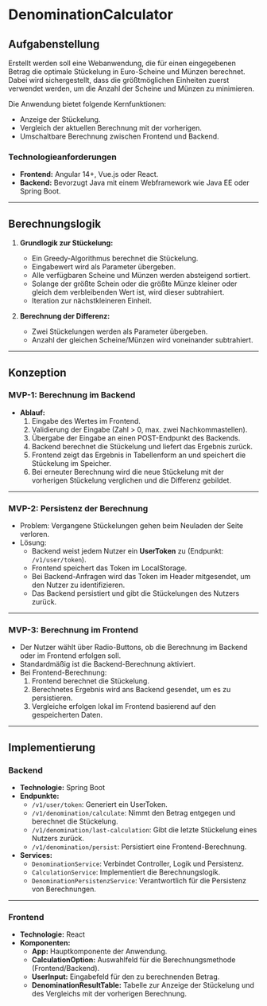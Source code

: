 # DenominationCalculator

## Aufgabenstellung
Erstellt werden soll eine Webanwendung, die für einen eingegebenen Betrag die optimale Stückelung in Euro-Scheine und Münzen berechnet. Dabei wird sichergestellt, dass die größtmöglichen Einheiten zuerst verwendet werden, um die Anzahl der Scheine und Münzen zu minimieren. 

Die Anwendung bietet folgende Kernfunktionen:
- Anzeige der Stückelung.
- Vergleich der aktuellen Berechnung mit der vorherigen.
- Umschaltbare Berechnung zwischen Frontend und Backend.

### Technologieanforderungen
- **Frontend:** Angular 14+, Vue.js oder React.
- **Backend:** Bevorzugt Java mit einem Webframework wie Java EE oder Spring Boot.

---

## Berechnungslogik
1. **Grundlogik zur Stückelung:**
   - Ein Greedy-Algorithmus berechnet die Stückelung.
   - Eingabewert wird als Parameter übergeben.
   - Alle verfügbaren Scheine und Münzen werden absteigend sortiert.
   - Solange der größte Schein oder die größte Münze kleiner oder gleich dem verbleibenden Wert ist, wird dieser subtrahiert.
   - Iteration zur nächstkleineren Einheit.

2. **Berechnung der Differenz:**
   - Zwei Stückelungen werden als Parameter übergeben.
   - Anzahl der gleichen Scheine/Münzen wird voneinander subtrahiert.

---

## Konzeption

### **MVP-1: Berechnung im Backend**
- **Ablauf:**
  1. Eingabe des Wertes im Frontend.
  2. Validierung der Eingabe (Zahl > 0, max. zwei Nachkommastellen).
  3. Übergabe der Eingabe an einen POST-Endpunkt des Backends.
  4. Backend berechnet die Stückelung und liefert das Ergebnis zurück.
  5. Frontend zeigt das Ergebnis in Tabellenform an und speichert die Stückelung im Speicher.
  6. Bei erneuter Berechnung wird die neue Stückelung mit der vorherigen Stückelung verglichen und die Differenz gebildet.

---

### **MVP-2: Persistenz der Berechnung**
- Problem: Vergangene Stückelungen gehen beim Neuladen der Seite verloren.
- Lösung:
  - Backend weist jedem Nutzer ein **UserToken** zu (Endpunkt: `/v1/user/token`).
  - Frontend speichert das Token im LocalStorage.
  - Bei Backend-Anfragen wird das Token im Header mitgesendet, um den Nutzer zu identifizieren.
  - Das Backend persistiert und gibt die Stückelungen des Nutzers zurück.

---

### **MVP-3: Berechnung im Frontend**
- Der Nutzer wählt über Radio-Buttons, ob die Berechnung im Backend oder im Frontend erfolgen soll.
- Standardmäßig ist die Backend-Berechnung aktiviert.
- Bei Frontend-Berechnung:
  1. Frontend berechnet die Stückelung.
  2. Berechnetes Ergebnis wird ans Backend gesendet, um es zu persistieren.
  3. Vergleiche erfolgen lokal im Frontend basierend auf den gespeicherten Daten.

---

## Implementierung

### Backend
- **Technologie:** Spring Boot
- **Endpunkte:**
  - `/v1/user/token`: Generiert ein UserToken.
  - `/v1/denomination/calculate`: Nimmt den Betrag entgegen und berechnet die Stückelung.
  - `/v1/denomination/last-calculation`: Gibt die letzte Stückelung eines Nutzers zurück.
  - `/v1/denomination/persist`: Persistiert eine Frontend-Berechnung.
- **Services:**
  - `DenominationService`: Verbindet Controller, Logik und Persistenz.
  - `CalculationService`: Implementiert die Berechnungslogik.
  - `DenominationPersistenzService`: Verantwortlich für die Persistenz von Berechnungen.

---

### Frontend
- **Technologie:** React
- **Komponenten:**
  - **App:** Hauptkomponente der Anwendung.
  - **CalculationOption:** Auswahlfeld für die Berechnungsmethode (Frontend/Backend).
  - **UserInput:** Eingabefeld für den zu berechnenden Betrag.
  - **DenominationResultTable:** Tabelle zur Anzeige der Stückelung und des Vergleichs mit der vorherigen Berechnung.
